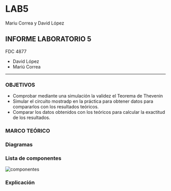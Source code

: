 # LAB5
Mariu Correa y David López
##  INFORME LABORATORIO 5
FDC  4877
- David López
- Mariú Correa
----------------

### OBJETIVOS
-	Comprobar mediante una simulación la validez el Teorema de Thevenin
-	Simular el circuito mostradp en la práctica para obtener datos para compararlos con los resultados teóricos.
- Comparar los datos obtenidos con los teóricos para calcular la exactitud de los resultados.

### MARCO TEÓRICO

### Diagramas

### Lista de componentes
![componentes](https://user-images.githubusercontent.com/76136049/108154499-f5788680-70aa-11eb-9e3b-2dae38ead770.PNG)

### Explicación

